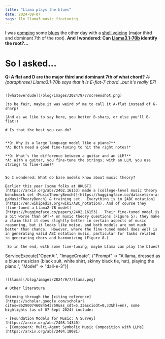 ```yaml
---
title: "Llama plays the blues"
date: 2024-09-07
tags: llm llama3 music finetuning
---
```


I was [comping](https://en.wikipedia.org/wiki/Comping_(jazz)) some [blues](https://en.wikipedia.org/wiki/Blues) the other day with a [shell voicing](https://www.thejazzresource.com/shell_voicings.html) (major third and dominant 7th of the root).  **And I wondered: Can [Llama3.1-70b](https://llama.meta.com) identify the root?...**

# So I asked...


**Q: A flat and D are the major third and dominant 7th of what chord?**
*A: (paraphrase) Llama3.1-70b says that it is E-flat-7 chord...but it's really E7!*

```

![whateverdude](/blog/images/2024/9/7/screenshot.png)

(to be fair, maybe it was weird of me to call it A-flat instead of G-sharp)

(And as we like to say here, you better B-sharp, or else you'll B-flat!)

# Is that the best you can do?


**Q: Why is a large language model like a piano?**
*A: Both need a good fine-tuning to hit the right notes!*

**Q: What's the difference between a guitar and an LLM?**
*A: With a guitar, you fine-tune the strings; with an LLM, you use strings to fine-tune!*


So I wondered: What do base models know about music theory?

Earlier this year [some folks at HKUST](https://arxiv.org/abs/2402.16153) made a [college-level music theory benchmark set (MusicTheoryBench)](https://huggingface.co/datasets/m-a-p/MusicTheoryBench) & training set.  Everything is in [ABC notation](https://en.wikipedia.org/wiki/ABC_notation). And of course they [fine-tuned a Llama2-7B model](https://huggingface.co/papers/2402.16153).  Their fine-tuned model is a bit worse than GPT-4 on music theory questions (Figure 5); they make a claim that it does slightly better in certain aspects of music reasoning, but it looks like noise, and both models are not much better than chance.  However, where the fine-tuned model does well is in generating valid ABC notation music, particular for tasks related to generating chors and harmonizing (Figure 8.)

 So in the end, with some fine-tuning, maybe Llama can play the blues?

```
ServiceExecute["OpenAI", "ImageCreate", 
    {"Prompt" -> "A llama, dressed as a blues musician (black suit, white shirt, skinny black tie, hat), playing the piano.",
    "Model" -> "dall-e-3"}]
  ```

![llama](/blog/images/2024/9/7/llama.png)

# Other literature

Skimming through the [citing reference](https://scholar.google.com/scholar?cites=862900746084543759&as_sdt=5,33&sciodt=0,33&hl=en), some highlights (as of 07 Sept 2024) include:

- [Foundation Models for Music: A Survey](https://arxiv.org/abs/2408.14340)
- [ComposerX: Multi-Agent Symbolic Music Composition with LLMs](https://arxiv.org/abs/2404.18081)


